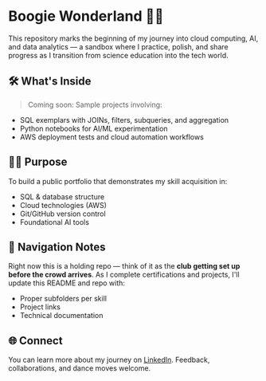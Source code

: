 # Boogie Wonderland 💃🏽

This repository marks the beginning of my journey into cloud computing, AI, and data analytics — a sandbox where I practice, polish, and share progress as I transition from science education into the tech world.

## 🛠️ What's Inside

> Coming soon: Sample projects involving:
- SQL exemplars with JOINs, filters, subqueries, and aggregation
- Python notebooks for AI/ML experimentation
- AWS deployment tests and cloud automation workflows

## 🧑‍🎓 Purpose

To build a public portfolio that demonstrates my skill acquisition in:
- SQL & database structure
- Cloud technologies (AWS)
- Git/GitHub version control
- Foundational AI tools

## 🧭 Navigation Notes

Right now this is a holding repo — think of it as the **club getting set up before the crowd arrives**.
As I complete certifications and projects, I'll update this README and repo with:
- Proper subfolders per skill
- Project links
- Technical documentation

## 🌐 Connect

You can learn more about my journey on [LinkedIn](https://www.linkedin.com/in/your-profile/). Feedback, collaborations, and dance moves welcome.
